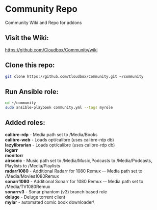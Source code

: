 # Community Repo

Community Wiki and Repo for addons


## Visit the Wiki:

https://github.com/Cloudbox/Community/wiki

## Clone this repo:

```bash
git clone https://github.com/Cloudbox/Community.git ~/community
```

## Run Ansible role:

```bash
cd ~/community
sudo ansible-playbook community.yml --tags myrole
```
## Added roles:

**calibre-rdp** - Media path set to /Media/Books\
**calibre-web** - Loads opt/calibre  (uses calibre-rdp db)\
**lazylibrarian** - Loads opt/calibre  (uses calibre-rdp db)\
**logarr**\
**monitorr**\
**airsonic** - Music path set to /Media/Music,Podcasts to /Media/Podcasts, Playlists to /Media/Playlists\
**radarr1080** - Additional Radarr for 1080 Remux -- Media path set to /Media/Movies1080Remux\
**sonarr1080** - Additional Sonarr for 1080 Remux -- Media path set to /Media/TV1080Remux\
**sonarrv3** - Sonar phantom (v3) branch based role\
**deluge** - Deluge torrent client\
**mylar** - automated comic book downloader\
